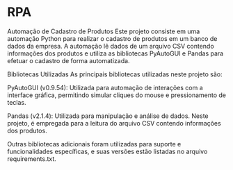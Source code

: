 # RPA
Automação de Cadastro de Produtos
Este projeto consiste em uma automação Python para realizar o cadastro de produtos em um banco de dados da empresa. A automação lê dados de um arquivo CSV contendo informações dos produtos e utiliza as bibliotecas PyAutoGUI e Pandas para efetuar o cadastro de forma automatizada.

Bibliotecas Utilizadas
As principais bibliotecas utilizadas neste projeto são:

PyAutoGUI (v0.9.54): Utilizada para automação de interações com a interface gráfica, permitindo simular cliques do mouse e pressionamento de teclas.

Pandas (v2.1.4): Utilizada para manipulação e análise de dados. Neste projeto, é empregada para a leitura do arquivo CSV contendo informações dos produtos.

Outras bibliotecas adicionais foram utilizadas para suporte e funcionalidades específicas, e suas versões estão listadas no arquivo requirements.txt.
